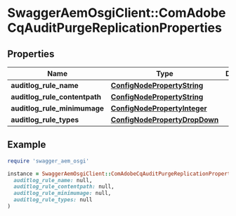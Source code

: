 # SwaggerAemOsgiClient::ComAdobeCqAuditPurgeReplicationProperties

## Properties

| Name | Type | Description | Notes |
| ---- | ---- | ----------- | ----- |
| **auditlog_rule_name** | [**ConfigNodePropertyString**](ConfigNodePropertyString.md) |  | [optional] |
| **auditlog_rule_contentpath** | [**ConfigNodePropertyString**](ConfigNodePropertyString.md) |  | [optional] |
| **auditlog_rule_minimumage** | [**ConfigNodePropertyInteger**](ConfigNodePropertyInteger.md) |  | [optional] |
| **auditlog_rule_types** | [**ConfigNodePropertyDropDown**](ConfigNodePropertyDropDown.md) |  | [optional] |

## Example

```ruby
require 'swagger_aem_osgi'

instance = SwaggerAemOsgiClient::ComAdobeCqAuditPurgeReplicationProperties.new(
  auditlog_rule_name: null,
  auditlog_rule_contentpath: null,
  auditlog_rule_minimumage: null,
  auditlog_rule_types: null
)
```

